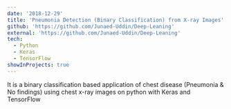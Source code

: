 ```yaml
---
date: '2018-12-29'
title: 'Pneumonia Detection (Binary Classification) from X-ray Images'
github: 'https://github.com/Junaed-Uddin/Deep-Leaning'
external: 'https://github.com/Junaed-Uddin/Deep-Leaning'
tech:
  - Python
  - Keras
  - TensorFlow
showInProjects: true
---
```


It is a binary classification based application of chest disease (Pneumonia & No findings) using chest x-ray images on python with Keras and TensorFlow
